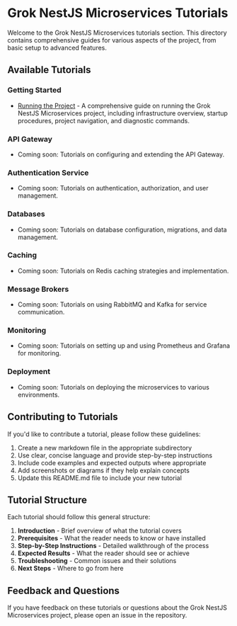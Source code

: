 # Grok NestJS Microservices Tutorials

Welcome to the Grok NestJS Microservices tutorials section. This directory contains comprehensive guides for various aspects of the project, from basic setup to advanced features.

## Available Tutorials

### Getting Started

- [Running the Project](running-the-project.md) - A comprehensive guide on running the Grok NestJS Microservices project, including infrastructure overview, startup procedures, project navigation, and diagnostic commands.

### API Gateway

- Coming soon: Tutorials on configuring and extending the API Gateway.

### Authentication Service

- Coming soon: Tutorials on authentication, authorization, and user management.

### Databases

- Coming soon: Tutorials on database configuration, migrations, and data management.

### Caching

- Coming soon: Tutorials on Redis caching strategies and implementation.

### Message Brokers

- Coming soon: Tutorials on using RabbitMQ and Kafka for service communication.

### Monitoring

- Coming soon: Tutorials on setting up and using Prometheus and Grafana for monitoring.

### Deployment

- Coming soon: Tutorials on deploying the microservices to various environments.

## Contributing to Tutorials

If you'd like to contribute a tutorial, please follow these guidelines:

1. Create a new markdown file in the appropriate subdirectory
2. Use clear, concise language and provide step-by-step instructions
3. Include code examples and expected outputs where appropriate
4. Add screenshots or diagrams if they help explain concepts
5. Update this README.md file to include your new tutorial

## Tutorial Structure

Each tutorial should follow this general structure:

1. **Introduction** - Brief overview of what the tutorial covers
2. **Prerequisites** - What the reader needs to know or have installed
3. **Step-by-Step Instructions** - Detailed walkthrough of the process
4. **Expected Results** - What the reader should see or achieve
5. **Troubleshooting** - Common issues and their solutions
6. **Next Steps** - Where to go from here

## Feedback and Questions

If you have feedback on these tutorials or questions about the Grok NestJS Microservices project, please open an issue in the repository. 